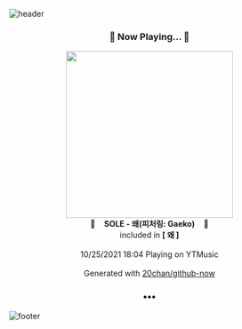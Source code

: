 ![header](https://capsule-render.vercel.app/api?type=wave&height=170&section=header&text=Hi.%20I'm%20SHIFT&fontColor=090707&fontAlignX=45&fontAlignY=65&fontSize=100)

<h3 align="center">🎵 Now Playing... 🎵</h3>
<p align="center">
  <a href="https://music.youtube.com/watch?v=9DuRqJ2WvYg">
    <img width="300" src="https://lh3.googleusercontent.com/Wq_G1Y2ZoszrLus9OE3uMzlzaN4v0ECwq9fq_8lD1hb3I29_8ffHp8bbsiiIZzJMHGVy6gSsqc3F9uor">
  </a>
  <br>
  🎵&nbsp&nbsp&nbsp <b>SOLE - 왜(피처링: Gaeko)</b> &nbsp&nbsp&nbsp🎵
  <br>
  included in <b>[ 왜 ]</b>
  
  <br />
  <br />
  10/25/2021 18:04 Playing on YTMusic
  <br />
  <br />
  Generated with <a href="https://github.com/20chan/github-now">20chan/github-now</a>
</p>

<h3 align="center">•••</h3>

![footer](https://capsule-render.vercel.app/api?type=wave&height=150&section=footer)
